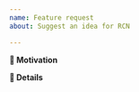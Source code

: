 ```yaml
---
name: Feature request
about: Suggest an idea for RCN

---
```


**🧐 Motivation**
<!-- Is your feature request related to a specific problem? Is it just a crazy idea? Tell us about it! -->

**📝 Details**
<!-- Please describe your feature request in detail. -->

<!-- Make sure that you have reviewed the RCN Contributor Guidelines. -->
<!-- https://github.com/ripio/rcn-commons/blob/master/CONTRIBUTING.md -->
